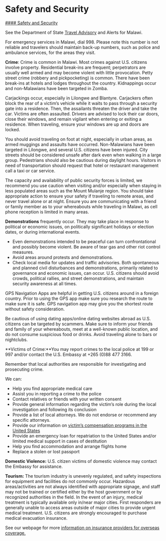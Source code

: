 # Safety and Security

[#### Safety and Security](javascript:void(0); "Safety and Security")

See the Department of State [Travel Advisory](https://travel.state.gov/content/travel/en/traveladvisories/traveladvisories/malawi-travel-advisory.html) and Alerts for Malawi.

For emergency services in Malawi, dial 998. Please note this number is not reliable and travelers should maintain back-up numbers, such as police and ambulance services, for the areas they visit.

**Crime**: Crime is common in Malawi. Most crimes against U.S. citizens involve property. Residential break-ins are frequent; perpetrators are usually well armed and may become violent with little provocation. Petty street crime (robbery and pickpocketing) is common. There have been break-ins at hotels and lodges throughout the country. Kidnappings occur and non-Malawians have been targeted in Zomba.

Carjackings occur, especially in Lilongwe and Blantyre. Carjackers often block the rear of a victim’s vehicle while it waits to pass through a security gate into a residence. Then, the assailants threaten the driver and take the car. Victims are often assaulted. Drivers are advised to lock their car doors, close their windows, and remain vigilant when entering or exiting a residence. When traveling, ensure your windows are up and doors are locked.

You should avoid traveling on foot at night, especially in urban areas, as armed muggings and assaults have occurred. Non-Malawians have been targeted in Lilongwe, and several U.S. citizens have been injured. City streets should be considered unsafe after dark even when walking in a large group. Pedestrians should also be cautious during daylight hours. Visitors in need of transportation should request that hotel or restaurant management call a taxi or car service.

The capacity and availability of public security forces is limited, we recommend you use caution when visiting and/or especially when staying in less populated areas such as the Mount Mulanje region. You should take appropriate action to ensure your safety if traveling to remote areas, and never travel alone or at night. Ensure you are communicating with a friend or family member as to your whereabouts while traveling in Malawi, as cell phone reception is limited in many areas.

**Demonstrations** frequently occur. They may take place in response to political or economic issues, on politically significant holidays or election dates, or during international events.

* Even demonstrations intended to be peaceful can turn confrontational and possibly become violent. Be aware of tear gas and other riot control measures.
* Avoid areas around protests and demonstrations.
* Check local media for updates and traffic advisories. Both spontaneous and planned civil disturbances and demonstrations, primarily related to governance and economic issues, can occur. U.S. citizens should avoid crowds, political rallies, and street demonstrations, and maintain security awareness at all times.

GPS Navigation Apps are helpful in getting U.S. citizens around in a foreign country. Prior to using the GPS app make sure you research the route to make sure it is safe. GPS navigation app may give you the shortest route without safety consideration.

Be cautious of using dating apps/online dating websites abroad as U.S. citizens can be targeted by scammers. Make sure to inform your friends and family of your whereabouts, meet at a well-known public location, and do not consume suspicious food or drinks. Avoid traveling alone to bars or nightclubs.

**Victims of Crime:**You may report crimes to the local police at 199 or 997 and/or contact the U.S. Embassy at +265 (0)88 477 3166.

Remember that local authorities are responsible for investigating and prosecuting crime.

We can:

* Help you find appropriate medical care
* Assist you in reporting a crime to the police
* Contact relatives or friends with your written consent
* Provide general information regarding the victim’s role during the local investigation and following its conclusion
* Provide a list of local attorneys. We do not endorse or recommend any specific attorneys.
* Provide our information on [victim’s compensation programs in the United States](https://travel.state.gov/content/travel/en/international-travel/emergencies/crime.html)
* Provide an emergency loan for repatriation to the United States and/or limited medical support in cases of destitution
* Help you find accommodation and arrange flights home
* Replace a stolen or lost passport

**Domestic Violence:** U.S. citizen victims of domestic violence may contact the Embassy for assistance.

**Tourism:** The tourism industry is unevenly regulated, and safety inspections for equipment and facilities do not commonly occur. Hazardous areas/activities are not always identified with appropriate signage, and staff may not be trained or certified either by the host government or by recognized authorities in the field. In the event of an injury, medical treatment is typically available only in/near major cities. First responders are generally unable to access areas outside of major cities to provide urgent medical treatment. U.S. citizens are strongly encouraged to purchase medical evacuation insurance.

See our webpage for more [information on insurance providers for overseas coverage.](https://travel.state.gov/content/travel/en/international-travel/before-you-go/your-health-abroad/insurance-providers-overseas.html)